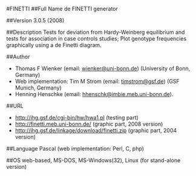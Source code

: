#FINETTI
##Full Name
de FINETTI generator

##Version
3.0.5 (2008)

##Description
Tests for deviation from Hardy-Weinberg equilibrium and tests for association in case controls studies; Plot genotype frequencies graphically using a de Finetti diagram.

##Author
* Thomas F Wienker (email: wienker@uni-bonn.de) (University of Bonn, Germany)
* Web implementation: Tim M Strom (email: timstrom@gsf.de) (GSF Munich, Germany)
* Henning Henschke (email: hhenschk@imbie.meb.uni-bonn.de).

##URL
* http://ihg.gsf.de/cgi-bin/hw/hwa1.pl (testing part)
* http://finetti.meb.uni-bonn.de/ (graphic part, 2008 version)
* http://ihg.gsf.de/linkage/download/finetti.zip (graphic part, 2004 version)

##Language
Pascal (web implementation: Perl, C, php)

##OS
web-based, MS-DOS, MS-Windows(32), Linux (for stand-alone version)

